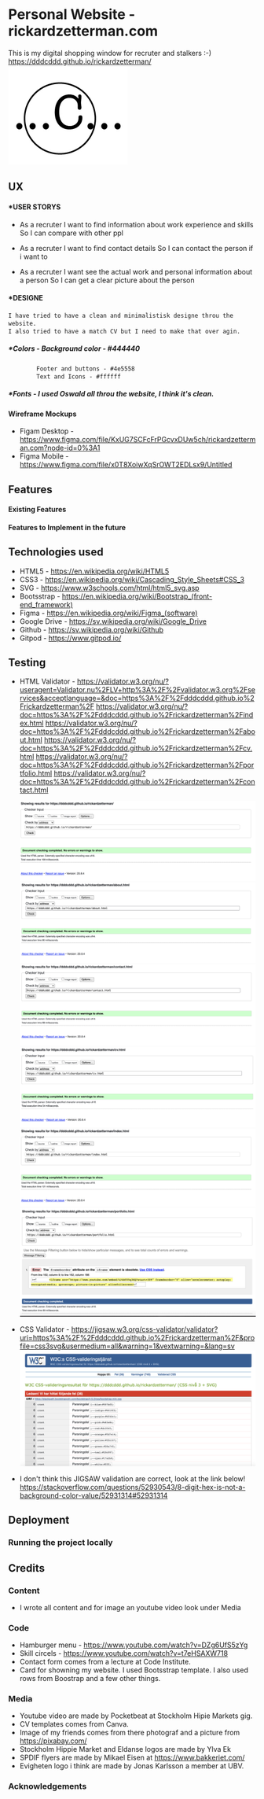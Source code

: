 # **Personal Website - rickardzetterman.com**
This is my digital shopping window for recruter and stalkers :-) 
https://dddcddd.github.io/rickardzetterman/
<img src="asset/image/loggaC.jpg" alt="ops!">

## **UX**

#### *USER STORYS

*   As a recruter 
    I want to find information about work experience and skills 
    So I can compare with other ppl 

*   As a recruter 
    I want to find contact details 
    So I can contact the person if i want to

*   As a recruter 
    I want see the actual work and personal information about a person
    So I can get a clear picture about the person

#### *DESIGNE 
    I have tried to have a clean and minimalistisk designe throu the website. 
    I also tried to have a match CV but I need to make that over agin.
##### *Colors - Background color - #444440
            Footer and buttons - #4e5558
            Text and Icons - #ffffff
##### *Fonts  - I used Oswald all throu the website, I think it's clean.


#### **Wireframe Mockups**
* Figam Desktop - https://www.figma.com/file/KxUG7SCFcFrPGcvxDUw5ch/rickardzetterman.com?node-id=0%3A1
* Figma Mobile - https://www.figma.com/file/x0T8XoiwXqSrOWT2EDLsx9/Untitled


## **Features**


#### **Existing Features**


#### **Features to Implement in the future**


## **Technologies used**
* HTML5  - https://en.wikipedia.org/wiki/HTML5
* CSS3  - https://en.wikipedia.org/wiki/Cascading_Style_Sheets#CSS_3
* SVG  - https://www.w3schools.com/html/html5_svg.asp
* Bootsstrap - https://en.wikipedia.org/wiki/Bootstrap_(front-end_framework)
* Figma - https://en.wikipedia.org/wiki/Figma_(software)
* Google Drive - https://sv.wikipedia.org/wiki/Google_Drive
* Github - https://sv.wikipedia.org/wiki/Github
* Gitpod - https://www.gitpod.io/


## **Testing**

* HTML Validator - https://validator.w3.org/nu/?useragent=Validator.nu%2FLV+http%3A%2F%2Fvalidator.w3.org%2Fservices&acceptlanguage=&doc=https%3A%2F%2Fdddcddd.github.io%2Frickardzetterman%2F
                    https://validator.w3.org/nu/?doc=https%3A%2F%2Fdddcddd.github.io%2Frickardzetterman%2Findex.html
                    https://validator.w3.org/nu/?doc=https%3A%2F%2Fdddcddd.github.io%2Frickardzetterman%2Fabout.html
                    https://validator.w3.org/nu/?doc=https%3A%2F%2Fdddcddd.github.io%2Frickardzetterman%2Fcv.html
                    https://validator.w3.org/nu/?doc=https%3A%2F%2Fdddcddd.github.io%2Frickardzetterman%2Fportfolio.html
                    https://validator.w3.org/nu/?doc=https%3A%2F%2Fdddcddd.github.io%2Frickardzetterman%2Fcontact.html

    <img src="asset/image/rz.png" alt="ops!">
    <img src="asset/image/rz_about.png" alt="ops!">
    <img src="asset/image/rz_contact.png" alt="ops!">
    <img src="asset/image/rz_cv.png" alt="ops!">
    <img src="asset/image/rz_index.png" alt="ops!">
    <img src="asset/image/rz_portfolio.png" alt="ops!">

* CSS Validator - https://jigsaw.w3.org/css-validator/validator?uri=https%3A%2F%2Fdddcddd.github.io%2Frickardzetterman%2F&profile=css3svg&usermedium=all&warning=1&vextwarning=&lang=sv
                   <img src="asset/image/jigsaw.png" alt="ops!">
* I don't think this JIGSAW validation are correct, look at the link below!
https://stackoverflow.com/questions/52930543/8-digit-hex-is-not-a-background-color-value/52931314#52931314


## **Deployment**


### **Running the project locally**


## **Credits**

### **Content**
* I wrote all content and for image an youtube video look under Media 

### **Code**
* Hamburger menu - https://www.youtube.com/watch?v=DZg6UfS5zYg
* Skill circels - https://www.youtube.com/watch?v=t7eHSAXW718
* Contact form comes from a lecture at Code Institute.
* Card for showning my website. I used Bootsstrap template. I also used rows from Boostrap and a few other things. 

### **Media**
* Youtube video are made by Pocketbeat at Stockholm Hipie Markets gig.
* CV templates comes from Canva.
* Image of my friends comes from there photograf and a picture from https://pixabay.com/
* Stockholm Hippie Market and Eldanse logos are made by Ylva Ek
* SPDIF flyers are made by Mikael Eisen at https://www.bakkeriet.com/
* Evigheten logo i think are made by Jonas Karlsson a member at UBV. 

### **Acknowledgements**

